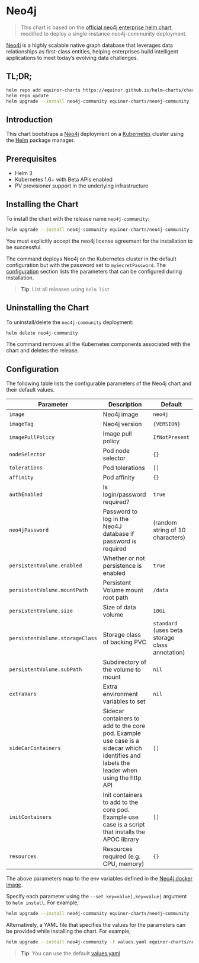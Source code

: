 # Neo4j

> This chart is based on the [official neo4j enterprise helm chart](https://github.com/helm/charts/tree/master/stable/neo4j), modified to deploy a single-instance neo4j-community deployment.

[Neo4j](https://neo4j.com/) is a highly scalable native graph database that
leverages data relationships as first-class entities, helping enterprises build
intelligent applications to meet today’s evolving data challenges.

## TL;DR;

```bash
helm repo add equinor-charts https://equinor.github.io/helm-charts/charts/
helm repo update
helm upgrade --install neo4j-community equinor-charts/neo4j-community
```

## Introduction

This chart bootstraps a [Neo4j](https://github.com/neo4j/docker-neo4j)
deployment on a [Kubernetes](http://kubernetes.io) cluster using the
[Helm](https://helm.sh) package manager.

## Prerequisites

* Helm 3
* Kubernetes 1.6+ with Beta APIs enabled
* PV provisioner support in the underlying infrastructure

## Installing the Chart

To install the chart with the release name `neo4j-community`:

```bash
helm upgrade --install neo4j-community equinor-charts/neo4j-community --set acceptLicenseAgreement=yes --set neo4jPassword=mySecretPassword
```

You must explicitly accept the neo4j license agreement for the installation to be successful.

The command deploys Neo4j on the Kubernetes cluster in the default configuration
but with the password set to `mySecretPassword`. The
[configuration](#configuration) section lists the parameters that can be
configured during installation.

> **Tip**: List all releases using `helm list`

## Uninstalling the Chart

To uninstall/delete the `neo4j-community` deployment:

```bash
helm delete neo4j-community
```

The command removes all the Kubernetes components associated with the chart and
deletes the release.

## Configuration

The following table lists the configurable parameters of the Neo4j chart and
their default values.

| Parameter                             | Description                                                                                                                             | Default                                         |
| ------------------------------------- | --------------------------------------------------------------------------------------------------------------------------------------- | ----------------------------------------------- |
| `image`                               | Neo4j image                                                                                                                             | `neo4j`                                         |
| `imageTag`                            | Neo4j version                                                                                                                           | `{VERSION}`                                     |
| `imagePullPolicy`                     | Image pull policy                                                                                                                       | `IfNotPresent`                                  |
| `nodeSelector`                        | Pod node selector                                                                                                                       | `{}`                                            |
| `tolerations`                         | Pod tolerations                                                                                                                         | `[]`                                            |
| `affinity`                            | Pod affinity                                                                                                                            | `{}`                                            |
| `authEnabled`                         | Is login/password required?                                                                                                             | `true`                                          |
| `neo4jPassword`                       | Password to log in the Neo4J database if password is required                                                                           | (random string of 10 characters)                |
| `persistentVolume.enabled`            | Whether or not persistence is enabled                                                                                                   | `true`                                          |
| `persistentVolume.mountPath`          | Persistent Volume mount root path                                                                                                       | `/data`                                         |
| `persistentVolume.size`               | Size of data volume                                                                                                                     | `10Gi`                                          |
| `persistentVolume.storageClass`       | Storage class of backing PVC                                                                                                            | `standard` (uses beta storage class annotation) |
| `persistentVolume.subPath`            | Subdirectory of the volume to mount                                                                                                     | `nil`                                           |
| `extraVars`                           | Extra environment variables to set                                                                                                      | `nil`                                           |
| `sideCarContainers`                   | Sidecar containers to add to the core pod. Example use case is a sidecar which identifies and labels the leader when using the http API | `[]`                                            |
| `initContainers`                      | Init containers to add to the core pod. Example use case is a script that installs the APOC library                                     | `[]`                                            |
| `resources`                           | Resources required (e.g. CPU, memory)                                                                                                   | `{}`                                            |

The above parameters map to the env variables defined in the
[Neo4j docker image](https://github.com/neo4j/docker-neo4j).

Specify each parameter using the `--set key=value[,key=value]` argument to `helm
install`. For example,

```bash
helm upgrade --install neo4j-community equinor-charts/neo4j-community
```

Alternatively, a YAML file that specifies the values for the parameters can be
provided while installing the chart. For example,

```bash
helm upgrade --install neo4j-community -f values.yaml equinor-charts/neo4j-community
```

> **Tip**: You can use the default [values.yaml](values.yaml)
